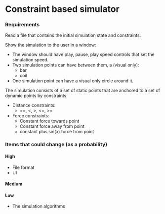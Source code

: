 # Constraint based simulator

### Requirements

Read a file that contains the initial simulation state and constraints.

Show the simulation to the user in a window:
* The window should have play, pause, play speed controls  that set the simulation speed.
* Two simulation points can have between them, a (visual only):
  * bar
  * coil
* One simulation point can have a visual only circle around it.

The simulation consists of a set of static points that are anchored to a set of dynamic points by
constraints:

* Distance constraints:
  * ==, <, >, <=, >=
* Force constraints:
  * Constant force towards point
  * Constant force away from point
  * constant plus sin(x) force from point

### Items that could change (as a probability)

#### High

* File format
* UI

#### Medium



#### Low

* The simulation algorithms